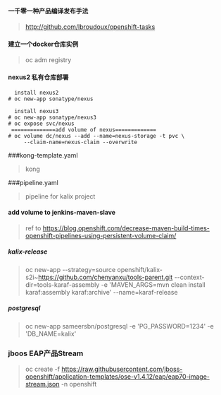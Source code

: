 
#### 一千零一种产品编译发布手法
>http://github.com/lbroudoux/openshift-tasks

#### 建立一个docker仓库实例
> oc adm registry

#### nexus2 私有仓库部署
```batch
  install nexus2
# oc new-app sonatype/nexus

  install nexus3
# oc new-app sonatype/nexus3
# oc expose svc/nexus
 ==============add volume of nexus============= 
# oc volume dc/nexus --add --name=nexus-storage -t pvc \
     --claim-name=nexus-claim --overwrite
```

###kong-template.yaml
>kong

###pipeline.yaml
>pipeline for kalix project

#### add volume to jenkins-maven-slave
> ref to https://blog.openshift.com/decrease-maven-build-times-openshift-pipelines-using-persistent-volume-claim/

##### kalix-release
>   oc new-app --strategy=source openshift/kalix-s2i~https://github.com/chenyanxu/tools-parent.git 
--context-dir=tools-karaf-assembly -e 'MAVEN_ARGS=mvn clean install karaf:assembly karaf:archive' --name=karaf-release
##### postgresql
>   oc new-app sameersbn/postgresql -e 'PG_PASSWORD=1234' -e 'DB_NAME=kalix'


### jboos EAP产品Stream
> oc create -f https://raw.githubusercontent.com/jboss-openshift/application-templates/ose-v1.4.12/eap/eap70-image-stream.json -n openshift



